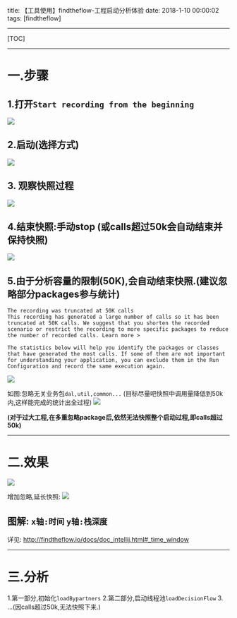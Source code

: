 title: 【工具使用】findtheflow-工程启动分析体验
date: 2018-1-10 00:00:02
tags: [findtheflow]

---
[TOC]

---
# 一.步骤
## 1.打开`Start recording from the beginning`
![](http://7xnbs3.com1.z0.glb.clouddn.com/18-1-15/13523823.jpg)


## 2.启动(选择方式)
![](http://7xnbs3.com1.z0.glb.clouddn.com/18-1-15/40465957.jpg)

## 3. 观察快照过程
![](http://7xnbs3.com1.z0.glb.clouddn.com/18-1-15/43887016.jpg)

## 4.结束快照:手动stop (或calls超过50k会自动结束并保持快照)
![](http://7xnbs3.com1.z0.glb.clouddn.com/18-1-15/44830451.jpg)

## 5.由于分析容量的限制(50K),会自动结束快照.(建议忽略部分packages参与统计)
```
The recording was truncated at 50K calls
This recording has generated a large number of calls so it has been truncated at 50K calls. We suggest that you shorten the recorded scenario or restrict the recording to more specific packages to reduce the number of recorded calls. Learn more >

The statistics below will help you identify the packages or classes that have generated the most calls. If some of them are not important for understanding your application, you can exclude them in the Run Configuration and record the same execution again.
```
![](http://7xnbs3.com1.z0.glb.clouddn.com/18-1-15/66727011.jpg)

如图:忽略无关业务包`dal,util,common...` (目标尽量吧快照中调用量降低到50k内,这样能完成的统计出全过程)
![](http://7xnbs3.com1.z0.glb.clouddn.com/18-1-15/42108678.jpg)

**(对于过大工程,在多重忽略package后,依然无法快照整个启动过程,即calls超过50k)**

---
# 二.效果
![](http://7xnbs3.com1.z0.glb.clouddn.com/18-1-15/5770798.jpg)

增加忽略,延长快照:
![](http://7xnbs3.com1.z0.glb.clouddn.com/18-1-15/81377537.jpg)

## 图解: `x轴:时间` `y轴:栈深度`
详见: http://findtheflow.io/docs/doc_intellij.html#_time_window

---
# 三.分析
1.第一部分,初始化`loadBypartners` 
2.第二部分,启动线程池`loadDecisionFlow`
3. ...(因calls超过50k,无法快照下来.)

